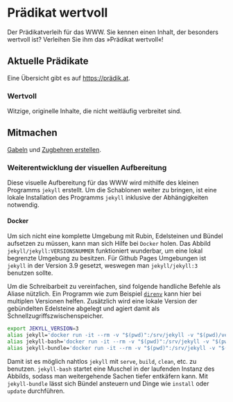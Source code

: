 # Prädikat wertvoll

Der Prädikatverleih für das WWW.
Sie kennen einen Inhalt, der besonders wertvoll ist?
Verleihen Sie ihm das »Prädikat wertvoll«!

## Aktuelle Prädikate

Eine Übersicht gibt es auf <https://prädik.at>.

### Wertvoll

Witzige, originelle Inhalte, die nicht weitläufig verbreitet sind.

## Mitmachen

[Gabeln](https://github.com/Lodifice/praedikat-wertvoll/fork) und [Zugbehren erstellen](https://github.com/lodifice/praedikat/compare).

### Weiterentwicklung der visuellen Aufbereitung

Diese visuelle Aufbereitung für das WWW wird mithilfe des kleinen Programms `jekyll` erstellt.
Um die Schablonen weiter zu bringen, ist eine lokale Installation des Programms `jekyll` inklusive der Abhängigkeiten notwendig.

#### Docker

Um sich nicht eine komplette Umgebung mit Rubin, Edelsteinen und Bündel aufsetzen zu müssen, kann man sich Hilfe bei `Docker` holen.
Das Abbild `jekyll/jekyll:VERSIONSNUMMER` funktioniert wunderbar, um eine lokal begrenzte Umgebung zu besitzen.
Für Github Pages Umgebungen ist `jekyll` in der Version 3.9 gesetzt, weswegen man `jekyll/jekyll:3` benutzen sollte.

Um die Schreibarbeit zu vereinfachen, sind folgende handliche Befehle als Aliase nützlich.
Ein Programm wie zum Beispiel [`direnv`](https://direnv.net/) kann hier bei multiplen Versionen helfen.
Zusätzlich wird eine lokale Version der gebündelten Edelsteine abgelegt und agiert damit als Schnellzugriffszwischenspeicher.

```sh
export JEKYLL_VERSION=3
alias jekyll='docker run -it --rm -v "$(pwd)":/srv/jekyll -v "$(pwd)/vendor/bundle":/usr/local/bundle -p 127.0.0.1:4000:4000 jekyll/jekyll:"$JEKYLL_VERSION" jekyll'
alias jekyll-bash='docker run -it --rm -v "$(pwd)":/srv/jekyll -v "$(pwd)/vendor/bundle":/usr/local/bundle -p 127.0.0.1:4000:4000 jekyll/jekyll:"$JEKYLL_VERSION" bash'
alias jekyll-bundle='docker run -it --rm -v "$(pwd)":/srv/jekyll -v "$(pwd)/vendor/bundle":/usr/local/bundle jekyll/jekyll:"$JEKYLL_VERSION" bundle'
```

Damit ist es möglich nahtlos `jekyll` mit `serve`, `build`, `clean`, etc. zu benutzen.
`jekyll-bash` startet eine Muschel in der laufenden Instanz des Abbilds, sodass man weitergehende Sachen tiefer entkäfern kann.
Mit `jekyll-bundle` lässt sich Bündel ansteuern und Dinge wie `install` oder `update` durchführen.
